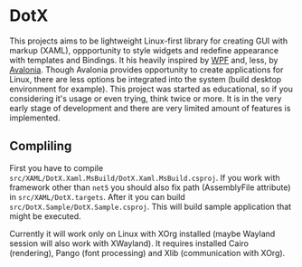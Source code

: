# DotX

This projects aims to be lightweight Linux-first library for creating GUI with markup (XAML), oppportunity to style widgets and redefine appearance with templates and Bindings. It his heavily inspired by [WPF](https://github.com/dotnet/wpf) and, less, by [Avalonia](https://github.com/AvaloniaUI/Avalonia). Though Avalonia provides opportunity to create applications for Linux, there are less options be integrated into the system (build desktop environment for example). This project was started as educational, so if you considering it's usage or even trying, think twice or more. It is in the very early stage of development and there are very limited amount of features is implemented. 

## Compliling

First you have to compile ```src/XAML/DotX.Xaml.MsBuild/DotX.Xaml.MsBuild.csproj```. If you work with framework other than ```net5``` you should also fix path (AssemblyFile attribute) in ```src/XAML/DotX.targets```. After it you can build ```src/DotX.Sample/DotX.Sample.csproj```. This will build sample application that might be executed.

Currently it will work only on Linux with XOrg installed (maybe Wayland session will also work with XWayland). It requires installed Cairo (rendering), Pango (font processing) and Xlib (communication with XOrg).